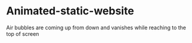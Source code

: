 # Animated-static-website
Air bubbles are coming up from down and vanishes while reaching to the top of screen
